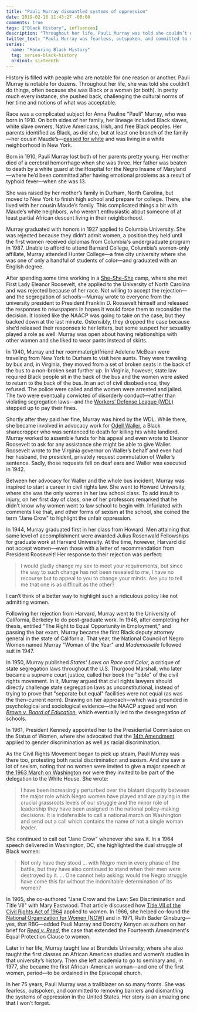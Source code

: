 ```yaml
---
title: "Pauli Murray dismantled systems of oppression"
date: 2019-02-16 11:43:27 -08:00
comments: true
tags: ["Black History", influences]
description: "Throughout her life, Pauli Murray was told she couldn’t do things, often because she was Black or a woman (or both). In pretty much every instance, she pushed back, challenging the cultural norms of her time and notions of what was acceptable."
twitter_text: "Pauli Murray was fearless, outspoken, and committed to removing barriers and dismantling the systems of oppression in the United States"
series:
  name: "Honoring Black History"
  tag: series-black-history
  ordinal: sixteenth
---
```


History is filled with people who are notable for one reason or another. Pauli Murray is notable for dozens. Throughout her life, she was told she couldn’t do things, often because she was Black or a woman (or both). In pretty much every instance, she pushed back, challenging the cultural norms of her time and notions of what was acceptable.

<!-- more -->

Race was a complicated subject for Anna Pauline "Pauli" Murray, who was born in 1910. On both sides of her family, her lineage included Black slaves, white slave owners, Native Americans, Irish, and free Black peoples. Her parents identified as Black, as did she, but at least one branch of the family—her cousin Maude’s—[passed for white](https://wikipedia.org/wiki/Passing_(racial_identity)) and was living in a white neighborhood in New York.

Born in 1910, Pauli Murray lost both of her parents pretty young. Her mother died of a cerebral hemorrhage when she was three. Her father was beaten to death by a white guard at the Hospital for the Negro Insane of Maryland—where he’d been committed after having emotional problems as a result of typhoid fever—when she was 13.

She was raised by her mother’s family in Durham, North Carolina, but moved to New York to finish high school and prepare for college. There, she lived with her cousin Maude’s family. This complicated things a bit with Maude’s white neighbors, who weren’t enthusiastic about someone of at least partial African descent living in their neighborhood.

Murray graduated with honors in 1927 applied to Columbia University. She was rejected because they didn’t admit women, a position they held until the first women received diplomas from Columbia's undergraduate program in 1987. Unable to afford to attend Barnard College, Columbia’s women-only affiliate, Murray attended Hunter College—a free city university where she was one of only a handful of students of color—and graduated with an English degree.

After spending some time working in a [She-She-She](https://wikipedia.org/wiki/She-She-She_Camps) camp, where she met First Lady Eleanor Roosevelt, she applied to the University of North Carolina and was rejected because of her race. Not willing to accept the rejection—and the segregation of schools—Murray wrote to everyone from the university president to President Franklin D. Roosevelt himself and released the responses to newspapers in hopes it would force them to reconsider the decision. It looked like the NAACP was going to take on the case, but they backed down at the last minute. Ostensibly, they dropped the case because she’d released their responses to her letters, but some suspect her sexuality played a role as well: Murray was open about having relationships with other women and she liked to wear pants instead of skirts.

In 1940, Murray and her roommate/girlfriend Adelene McBean were traveling from New York to Durham to visit here aunts. They were traveling by bus and, in Virginia, they moved from a set of broken seats in the back of the bus to a non-broken seat further up. In Virginia, however, state law required Black people sit in the back of the bus and the women were asked to return to the back of the bus. In an act of civil disobedience, they refused. The police were called and the women were arrested and jailed. The two were eventually convicted of disorderly conduct—rather than violating segregation laws—and the [Workers’ Defense League (WDL)](https://wikipedia.org/wiki/Workers%27_Defense_League) stepped up to pay their fines.

Shortly after they paid her fine, Murray was hired by the WDL. While there, she became involved in advocacy work for [Odell Waller](https://en.wikipedia.org/wiki/Odell_Waller), a Black sharecropper who was sentenced to death for killing his white landlord. Murray worked to assemble funds for his appeal and even wrote to Eleanor Roosevelt to ask for any assistance she might be able to give Waller. Roosevelt wrote to the Virginia governor on Waller’s behalf and even had her husband, the president, privately request commutation of Waller’s sentence. Sadly, those requests fell on deaf ears and Waller was executed in 1942.

Between her advocacy for Waller and the whole bus incident, Murray was inspired to start a career in civil rights law. She went to Howard University, where she was the only woman in her law school class. To add insult to injury, on her first day of class, one of her professors remarked that he didn’t know why women went to law school to begin with. Infuriated with comments like that, and other forms of sexism at the school, she coined the term "Jane Crow" to highlight the unfair oppression.

In 1944, Murray graduated first in her class from Howard. Men attaining that same level of accomplishment were awarded Julius Rosenwald Fellowships for graduate work at Harvard University. At the time, however, Harvard did not accept women—even those with a letter of recommendation from President Roosevelt! Her response to their rejection was perfect:

> I would gladly change my sex to meet your requirements, but since the way to such change has not been revealed to me, I have no recourse but to appeal to you to change your minds. Are you to tell me that one is as difficult as the other?

I can’t think of a better way to highlight such a ridiculous policy like not admitting women.

Following her rejection from Harvard, Murray went to the University of California, Berkeley to do post-graduate work. In 1946, after completing her thesis, entitled "The Right to Equal Opportunity in Employment," and passing the bar exam, Murray became the first Black deputy attorney general in the state of California. That year, the National Council of Negro Women named Murray "Woman of the Year" and <cite>Mademoiselle</cite> followed suit in 1947.

In 1950, Murray published <cite>States' Laws on Race and Color</cite>, a critique of state segregation laws throughout the U.S. Thurgood Marshall, who later became a supreme court justice, called her book the "bible" of the civil rights movement. In it, Murray argued that civil rights lawyers should directly challenge state segregation laws as unconstitutional, instead of trying to prove that "separate but equal" facilities were not equal (as was the then-current norm). Drawing on her approach—which was grounded in psychological and sociological evidence—the NAACP argued and won [<cite>Brown v. Board of Education</cite>](https://wikipedia.org/wiki/Brown_v._Board_of_Education_of_Topeka), which eventually led to the desegregation of schools.

In 1961, President Kennedy appointed her to the Presidential Commission on the Status of Women, where she advocated that the [14th Amendment](https://wikipedia.org/wiki/Fourteenth_Amendment_to_the_United_States_Constitution) applied to gender discrimination as well as racial discrimination.

As the Civil Rights Movement began to pick up steam, Pauli Murray was there too, protesting both racial discrimination and sexism. And she saw a lot of sexism, noting that no women were invited to give a major speech at [the 1963 March on Washington](https://wikipedia.org/wiki/March_on_Washington) nor were they invited to be part of the delegation to the White House. She wrote:

> I have been increasingly perturbed over the blatant disparity between the major role which Negro women have played and are playing in the crucial grassroots levels of our struggle and the minor role of leadership they have been assigned in the national policy-making decisions. It is indefensible to call a national march on Washington and send out a call which contains the name of not a single woman leader.

She continued to call out "Jane Crow" whenever she saw it. In a 1964 speech delivered in Washington, DC, she highlighted the dual struggle of Black women:

> Not only have they stood … with Negro men in every phase of the battle, but they have also continued to stand when their men were destroyed by it. … One cannot help asking: would the Negro struggle have come this far without the indomitable determination of its women?

In 1965, she co-authored "Jane Crow and the Law: Sex Discrimination and Title VII" with Mary Eastwood. That article discussed how [Title VII of the Civil Rights Act of 1964](https://wikipedia.org/wiki/Title_VII) applied to women. In 1966, she helped co-found the [National Organization for Women (NOW)](https://wikipedia.org/wiki/National_Organization_for_Women) and in 1971, Ruth Bader Ginsburg—yes, that RBG—added Pauli Murray and Dorothy Kenyon as authors on her brief for [<cite>Reed v. Reed</cite>](https://wikipedia.org/wiki/Reed_v._Reed), the case that extended the Fourteenth Amendment's Equal Protection Clause to women.

Later in her life, Murray taught law at Brandeis University, where she also taught the first classes on African American studies and women’s studies in that university’s history. Then she left academia to go to seminary and, in 1977, she became the first African-American woman—and one of the first women, period—to be ordained in the Episcopal church.

In her 75 years, Pauli Murray was a trailblazer on so many fronts. She was fearless, outspoken, and committed to removing barriers and dismantling the systems of oppression in the United States. Her story is an amazing one that I won’t forget.